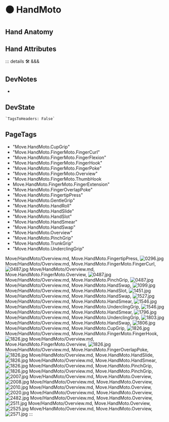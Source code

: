 
# 🟠 <move>HandMoto</move>

## Hand Anatomy

## Hand Attributes

::: details 🛠 <dev>&&&</dev>

## DevNotes

-

## DevState

```py
`TagsToHeaders: False`
```

<h2>PageTags</h2>

- "Move.HandMoto.CupGrip"
- "Move.HandMoto.FingerMoto.FingerCurl"
- "Move.HandMoto.FingerMoto.FingerFlexion"
- "Move.HandMoto.FingerMoto.FingerHook"
- "Move.HandMoto.FingerMoto.FingerPoke"
- "Move.HandMoto.FingerMoto.Overview"
- "Move.HandMoto.FingerMoto.ThumbHook
- Move.HandMoto.FingerMoto.FingerExtension"
- "Move.HandMoto.FingerOverlapPoke"
- "Move.HandMoto.FingertipPress"
- "Move.HandMoto.GentleGrip"
- "Move.HandMoto.HandRoll"
- "Move.HandMoto.HandSlide"
- "Move.HandMoto.HandSlot"
- "Move.HandMoto.HandSmear"
- "Move.HandMoto.HandSwap"
- "Move.HandMoto.Overview"
- "Move.HandMoto.PinchGrip"
- "Move.HandMoto.TrunkGrip"
- "Move.HandMoto.UnderclingGrip"

Move/HandMoto/Overview.md, <dev>Move.HandMoto.FingertipPress</dev>, ![0296.jpg](/PaperPhoto/0296.jpg)
Move/HandMoto/Overview.md, <dev>Move.HandMoto.FingerMoto.FingerCurl</dev>, ![0487.jpg](/PaperPhoto/0487.jpg)
Move/HandMoto/Overview.md, <dev>Move.HandMoto.FingerMoto.Overview</dev>, ![0487.jpg](/PaperPhoto/0487.jpg)
Move/HandMoto/Overview.md, <dev>Move.HandMoto.PinchGrip</dev>, ![0487.jpg](/PaperPhoto/0487.jpg)
Move/HandMoto/Overview.md, <dev>Move.HandMoto.HandSwap</dev>, ![1099.jpg](/PaperPhoto/1099.jpg)
Move/HandMoto/Overview.md, <dev>Move.HandMoto.HandSlot</dev>, ![1451.jpg](/PaperPhoto/1451.jpg)
Move/HandMoto/Overview.md, <dev>Move.HandMoto.HandSwap</dev>, ![1527.jpg](/PaperPhoto/1527.jpg)
Move/HandMoto/Overview.md, <dev>Move.HandMoto.HandSmear</dev>, ![1546.jpg](/PaperPhoto/1546.jpg)
Move/HandMoto/Overview.md, <dev>Move.HandMoto.UnderclingGrip</dev>, ![1546.jpg](/PaperPhoto/1546.jpg)
Move/HandMoto/Overview.md, <dev>Move.HandMoto.HandSmear</dev>, ![1796.jpg](/PaperPhoto/1796.jpg)
Move/HandMoto/Overview.md, <dev>Move.HandMoto.UnderclingGrip</dev>, ![1803.jpg](/PaperPhoto/1803.jpg)
Move/HandMoto/Overview.md, <dev>Move.HandMoto.HandSwap</dev>, ![1806.jpg](/PaperPhoto/1806.jpg)
Move/HandMoto/Overview.md, <dev>Move.HandMoto.CupGrip</dev>, ![1826.jpg](/PaperPhoto/1826.jpg)
Move/HandMoto/Overview.md, <dev>Move.HandMoto.FingerMoto.FingerHook</dev>, ![1826.jpg](/PaperPhoto/1826.jpg)
Move/HandMoto/Overview.md, <dev>Move.HandMoto.FingerMoto.Overview</dev>, ![1826.jpg](/PaperPhoto/1826.jpg)
Move/HandMoto/Overview.md, <dev>Move.HandMoto.FingerOverlapPoke</dev>, ![1826.jpg](/PaperPhoto/1826.jpg)
Move/HandMoto/Overview.md, <dev>Move.HandMoto.HandSlide</dev>, ![1826.jpg](/PaperPhoto/1826.jpg)
Move/HandMoto/Overview.md, <dev>Move.HandMoto.HandSmear</dev>, ![1826.jpg](/PaperPhoto/1826.jpg)
Move/HandMoto/Overview.md, <dev>Move.HandMoto.PinchGrip</dev>, ![1826.jpg](/PaperPhoto/1826.jpg)
Move/HandMoto/Overview.md, <dev>Move.HandMoto.PinchGrip</dev>, ![2007.jpg](/PaperPhoto/2007.jpg)
Move/HandMoto/Overview.md, <dev>Move.HandMoto.Overview</dev>, ![2008.jpg](/PaperPhoto/2008.jpg)
Move/HandMoto/Overview.md, <dev>Move.HandMoto.Overview</dev>, ![2010.jpg](/PaperPhoto/2010.jpg)
Move/HandMoto/Overview.md, <dev>Move.HandMoto.Overview</dev>, ![2020.jpg](/PaperPhoto/2020.jpg)
Move/HandMoto/Overview.md, <dev>Move.HandMoto.Overview</dev>, ![2482.jpg](/PaperPhoto/2482.jpg)
Move/HandMoto/Overview.md, <dev>Move.HandMoto.Overview</dev>, ![2511.jpg](/PaperPhoto/2511.jpg)
Move/HandMoto/Overview.md, <dev>Move.HandMoto.Overview</dev>, ![2525.jpg](/PaperPhoto/2525.jpg)
Move/HandMoto/Overview.md, <dev>Move.HandMoto.Overview</dev>, ![2571.jpg](/PaperPhoto/2571.jpg)
:::

